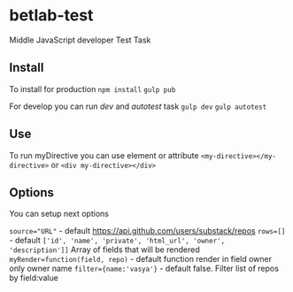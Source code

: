 # betlab-test
Middle JavaScript developer Test Task

## Install
To install for production
`npm install`
`gulp pub`

For develop you can run *dev* and *autotest* task
`gulp dev`
`gulp autotest`

## Use
To run myDirective you can use element or attribute
`<my-directive></my-directive>`
or
`<div my-directive></div>`

## Options
You can setup next options

`source="URL"` - default https://api.github.com/users/substack/repos
`rows=[]` - default `['id', 'name', 'private', 'html_url', 'owner', 'description']]` Array of fields that will be rendered
`myRender=function(field, repo)` - default function render in field owner only owner name
`filter={name:'vasya'}` - default false. Filter list of repos by field:value